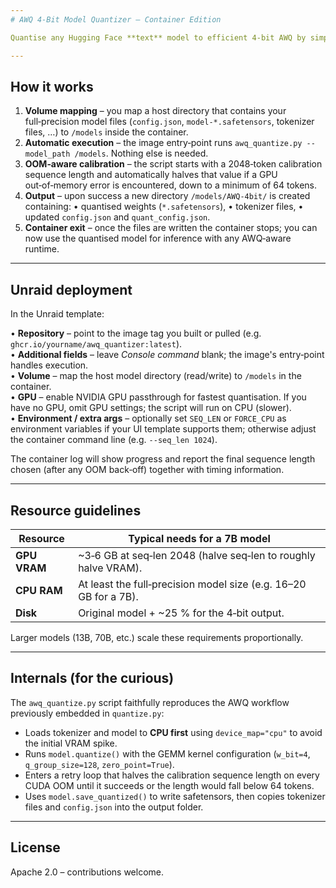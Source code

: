 ```yaml
---
# AWQ 4‑Bit Model Quantizer – Container Edition

Quantise any Hugging Face **text** model to efficient 4‑bit AWQ by simply pointing this container at a folder that holds the original *safetensors* weights.  When the container starts it automatically performs the quantisation and exits when finished – no shell access or bash commands required by the user.

---
```


## How it works

1. **Volume mapping** – you map a host directory that contains your full‑precision model files (`config.json`, `model‑*.safetensors`, tokenizer files, …) to `/models` inside the container.
2. **Automatic execution** – the image entry‑point runs `awq_quantize.py --model_path /models`.  Nothing else is needed.
3. **OOM‑aware calibration** – the script starts with a 2048‑token calibration sequence length and automatically halves that value if a GPU out‑of‑memory error is encountered, down to a minimum of 64 tokens.
4. **Output** – upon success a new directory `/models/AWQ-4bit/` is created containing:
   • quantised weights (`*.safetensors`),
   • tokenizer files,
   • updated `config.json` and `quant_config.json`.
5. **Container exit** – once the files are written the container stops; you can now use the quantised model for inference with any AWQ‑aware runtime.

---

## Unraid deployment

In the Unraid template:

• **Repository** – point to the image tag you built or pulled (e.g. `ghcr.io/yourname/awq_quantizer:latest`).  
• **Additional fields** – leave *Console command* blank; the image's entry‑point handles execution.  
• **Volume** – map the host model directory (read/write) to `/models` in the container.  
• **GPU** – enable NVIDIA GPU passthrough for fastest quantisation.  If you have no GPU, omit GPU settings; the script will run on CPU (slower).  
• **Environment / extra args** – optionally set `SEQ_LEN` or `FORCE_CPU` as environment variables if your UI template supports them; otherwise adjust the container command line (e.g. `--seq_len 1024`).

The container log will show progress and report the final sequence length chosen (after any OOM back‑off) together with timing information.

---

## Resource guidelines

| Resource | Typical needs for a 7B model |
|----------|--------------------------------|
| **GPU VRAM** | ~3‑6 GB at seq‑len 2048 (halve seq‑len to roughly halve VRAM). |
| **CPU RAM** | At least the full‑precision model size (e.g. 16–20 GB for a 7B). |
| **Disk** | Original model + ~25 % for the 4‑bit output. |

Larger models (13B, 70B, etc.) scale these requirements proportionally.

---

## Internals (for the curious)

The `awq_quantize.py` script faithfully reproduces the AWQ workflow previously embedded in `quantize.py`:

* Loads tokenizer and model to **CPU first** using `device_map="cpu"` to avoid the initial VRAM spike.
* Runs `model.quantize()` with the GEMM kernel configuration (`w_bit=4`, `q_group_size=128`, `zero_point=True`).
* Enters a retry loop that halves the calibration sequence length on every CUDA OOM until it succeeds or the length would fall below 64 tokens.
* Uses `model.save_quantized()` to write safetensors, then copies tokenizer files and `config.json` into the output folder.

---

## License

Apache 2.0 – contributions welcome.
